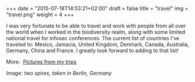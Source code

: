 +++
date = "2015-07-18T14:53:21+02:00"
draft = false
title = "travel"
img = "travel.png"
weight = 4
+++
<div align="left"><p>I was very fortunate to be able to travel and work with people from all over the world when I worked in the biodiversity realm, along with some limited national travel for infosec conferences. The current list of countries I've traveled to: Mexico, Jamacia, United Kingdom, Denmark, Canada, Australia, Germany, China and France. I greatly look forward to adding to that list!</p>
<p>More:&nbsp;&nbsp;<a href="https://secure.flickr.com/photos/fak3r/sets/">Pictures from my trips</a></p></div>
<div align="left"><p class="copyright text-muted small"><i>Image: two spires, taken in Berlin, Germany</i></p></div>
